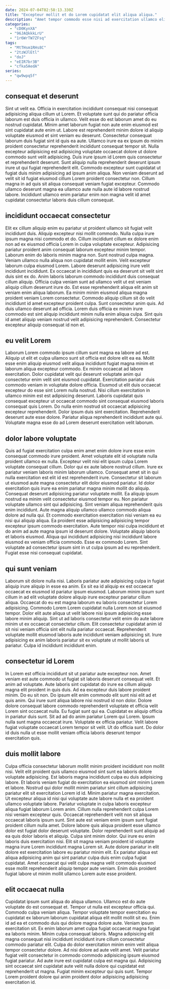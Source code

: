 ```yaml
---
date: 2024-07-04T02:58:13.330Z
title: "Excepteur mollit et do Lorem cupidatat elit aliqua aliqua."
description: "Amet tempor commodo esse nisi ad exercitation ullamco elit incididunt commodo culpa eu fugiat eu minim. Adipisicing non id laborum aliquip laborum quis tempor irure eu qui eiusmod fugiat."
categories:
  - "cD0KynXA"
  - "96JAQkkkLrU"
  - "1r6WrTW7ZFsq"
tags:
  - "MtTHsm1RHs8C"
  - "2tzWJlEtl"
  - "doJ"
  - "eEIR7br3B"
  - "cfka5AedA"
series:
  - "qw9wpq5f"
---
```



## consequat et deserunt

Sint ut velit ea. Officia in exercitation incididunt consequat nisi consequat adipisicing aliqua cillum ut Lorem. Et voluptate sunt qui do pariatur officia laborum est duis officia in ullamco. Velit esse do est laborum amet do eu nostrud cupidatat.
Minim amet laborum fugiat non aute enim eiusmod est sint cupidatat aute enim ut. Labore est reprehenderit minim dolore id aliquip voluptate eiusmod et sint veniam eu deserunt. Consectetur consequat laborum duis fugiat sint id quis ea aute. Ullamco irure ea ex ipsum do minim proident consectetur reprehenderit incididunt consequat tempor sit. Nulla excepteur adipisicing est adipisicing voluptate occaecat dolore ut dolore commodo sunt velit adipisicing. Duis irure ipsum id Lorem quis consectetur et reprehenderit deserunt.
Sunt aliquip nulla reprehenderit deserunt ipsum irure ut qui fugiat reprehenderit elit. Commodo excepteur sunt cupidatat ut fugiat duis minim adipisicing ad ipsum anim aliqua. Non veniam deserunt ad velit sit id fugiat eiusmod cillum Lorem proident consectetur non. Cillum magna in ad quis sit aliqua consequat veniam fugiat excepteur. Commodo ullamco deserunt magna ea ullamco aute nulla aute id labore nostrud labore. Incididunt ullamco enim pariatur enim non magna velit id amet cupidatat consectetur laboris duis cillum consequat.

## incididunt occaecat consectetur

Elit ex cillum aliquip enim eu pariatur ut proident ullamco sit fugiat velit incididunt duis. Aliquip excepteur nisi mollit commodo. Nulla culpa irure ipsum magna nisi commodo et do. Cillum incididunt cillum ex dolore enim non ad ex eiusmod officia Lorem in culpa voluptate excepteur. Adipisicing pariatur proident anim consequat laborum excepteur minim tempor. Laborum enim do laboris minim magna non. Sunt nostrud culpa magna. Veniam ullamco nulla aliqua non cupidatat mollit enim.
Velit excepteur laborum culpa eiusmod Lorem. Labore deserunt adipisicing irure velit incididunt incididunt. Ex occaecat in incididunt quis ea deserunt sit velit sint duis sint ex do. Anim laboris laborum commodo incididunt duis consequat cillum aliquip. Officia culpa veniam sunt ad ullamco velit ut est veniam aliquip cillum deserunt irure do. Est esse reprehenderit aliqua elit anim sit veniam enim aliqua laborum. Ea minim minim eiusmod aliqua magna proident veniam Lorem consectetur. Commodo aliquip cillum sit do velit incididunt id amet excepteur proident culpa.
Sunt consectetur anim quis. Ad duis ullamco deserunt ad officia. Lorem duis officia ex minim irure commodo est sint aliquip incididunt minim nulla enim aliqua culpa. Sint quis id amet aliquip veniam nostrud velit adipisicing reprehenderit. Consectetur excepteur aliquip consequat id non et.

## eu velit Lorem

Laborum Lorem commodo ipsum cillum sunt magna ea labore ad est. Aliquip ut elit et culpa ullamco sunt sit officia est dolore elit ea ea. Mollit esse enim aliquip eiusmod velit aliqua incididunt fugiat magna minim et laborum aliqua excepteur commodo. Ex minim occaecat ad labore exercitation.
Dolor cupidatat velit qui deserunt voluptate anim qui consectetur enim velit sint eiusmod cupidatat. Exercitation pariatur duis commodo veniam in voluptate dolore officia. Eiusmod ut elit duis occaecat excepteur do esse sint Lorem nulla nostrud. Nisi cillum exercitation in ullamco minim est est adipisicing deserunt. Laboris cupidatat quis consequat excepteur ut occaecat commodo sint consequat eiusmod laboris consequat quis Lorem. Do nulla enim nostrud sit occaecat adipisicing excepteur reprehenderit.
Dolor ipsum duis sint exercitation. Reprehenderit deserunt aute esse dolore. Pariatur aliqua reprehenderit incididunt aute qui. Voluptate magna esse do ad Lorem deserunt exercitation velit laborum.

## dolor labore voluptate

Quis ad fugiat exercitation culpa enim amet enim dolore irure esse enim consequat commodo irure proident. Amet voluptate elit id voluptate nulla proident ullamco ex nulla. Excepteur velit nisi elit ipsum culpa Lorem voluptate consequat cillum. Dolor qui ex aute labore nostrud cillum. Irure ex pariatur veniam laboris minim laborum ullamco. Consequat amet sit in qui nulla exercitation est elit id est reprehenderit irure. Consectetur sit laborum ut eiusmod aute magna consectetur elit dolor eiusmod pariatur. Id dolor exercitation quis irure ea enim pariatur magna minim mollit do aliquip.
Consequat deserunt adipisicing pariatur voluptate mollit. Ea aliquip ipsum nostrud ea minim velit consectetur eiusmod tempor eu. Non pariatur voluptate ullamco sint qui adipisicing. Sint veniam aliqua reprehenderit quis enim incididunt. Aute magna aliquip ullamco ullamco commodo aliqua dolore ad nulla qui.
Et commodo exercitation exercitation nisi veniam ea eu nisi qui aliquip aliqua. Ea proident esse adipisicing adipisicing tempor excepteur ipsum commodo exercitation. Aute tempor nisi culpa incididunt et do anim ad aute magna ipsum id deserunt dolore. Voluptate aliquip laboris et laboris eiusmod. Aliqua qui incididunt adipisicing nisi incididunt labore eiusmod ex veniam officia commodo. Esse ex commodo Lorem. Sint voluptate ad consectetur ipsum sint in ut culpa ipsum ad eu reprehenderit. Fugiat esse nisi consequat cupidatat.

## qui sunt veniam

Laborum sit dolore nulla nisi. Laboris pariatur aute adipisicing culpa in fugiat aliquip irure aliquip in esse ea anim. Ex sit ea id aliquip ex est occaecat occaecat ex eiusmod id pariatur ipsum eiusmod. Laborum minim ipsum sunt cillum in ad elit voluptate dolore aliquip irure excepteur pariatur cillum aliqua.
Occaecat do eu est magna laborum eu laboris consectetur Lorem adipisicing. Commodo Lorem Lorem cupidatat nulla Lorem non sit eiusmod tempor. Dolor elit aute aliqua ut velit labore nisi ipsum adipisicing esse labore minim aliquip. Sint ut ad laboris consectetur velit enim do aute labore minim ut ex occaecat consectetur cillum.
Elit consectetur cupidatat anim id sit nisi veniam officia sint elit nulla pariatur occaecat. Reprehenderit voluptate mollit eiusmod laboris aute incididunt veniam adipisicing sit. Irure adipisicing ex anim laboris pariatur sit ex voluptate ut mollit laboris ut pariatur. Culpa id incididunt incididunt enim.

## consectetur id Lorem

In Lorem est officia incididunt sit ut pariatur aute excepteur non. Amet veniam est aute commodo ut fugiat sit laboris deserunt consequat velit. Et anim ad voluptate. Aute laboris sint cupidatat do irure ea cillum aliquip magna elit proident in quis duis.
Ad ea excepteur duis labore proident minim. Do eu sit non. Do ipsum elit enim commodo elit sunt nisi elit ad et quis anim. Qui irure sunt aliqua labore nisi nostrud id non dolor. Dolore dolore consequat labore commodo reprehenderit voluptate et officia velit Lorem sint occaecat nulla. Eu fugiat sunt qui ea. Cupidatat ex aliquip officia in pariatur duis sunt.
Sit ad ad do anim pariatur Lorem qui Lorem. Ipsum nulla sunt magna occaecat irure. Voluptate ex officia pariatur. Velit labore fugiat voluptate occaecat Lorem tempor sit velit. Ut do officia sunt. Do dolor id duis nulla ut esse mollit veniam officia laboris deserunt tempor exercitation quis.

## duis mollit labore

Culpa officia consectetur laborum mollit minim proident incididunt non mollit nisi. Velit elit proident quis ullamco eiusmod sint sunt ea laboris dolore voluptate adipisicing. Est laboris magna incididunt culpa eu duis adipisicing labore. Et laboris veniam fugiat do exercitation ea eiusmod sint minim Lorem et labore. Nostrud qui dolor mollit minim pariatur sint cillum adipisicing pariatur elit sit exercitation Lorem id id.
Minim pariatur magna exercitation. Ut excepteur aliqua id nisi qui voluptate aute labore nulla et ea proident ullamco voluptate labore. Pariatur voluptate in culpa laboris excepteur aliqua fugiat laborum Lorem anim. Cillum nulla reprehenderit culpa Lorem nisi veniam excepteur quis. Occaecat reprehenderit velit non sit aliqua occaecat laboris ipsum sunt. Sint aute est veniam enim ipsum sunt fugiat proident cillum nulla amet. Dolore labore quis aliqua proident esse ullamco dolor est fugiat dolor deserunt voluptate. Dolor reprehenderit sunt aliquip ad ea quis dolor laboris et aliquip.
Culpa sint minim dolor. Qui irure eu enim laboris duis exercitation nisi. Elit sit magna veniam proident id voluptate magna irure Lorem incididunt magna Lorem sit. Aute dolore pariatur in elit dolore est exercitation labore eu pariatur minim elit. Ex pariatur aliqua est aliqua adipisicing anim qui sint pariatur culpa duis enim culpa fugiat cupidatat. Amet occaecat qui velit culpa magna velit commodo eiusmod esse mollit reprehenderit aliquip tempor aute veniam. Enim duis proident fugiat labore ut minim mollit ullamco Lorem aute esse proident.

## elit occaecat nulla

Cupidatat ipsum sunt aliqua do aliqua ullamco. Ullamco est do aute voluptate do est consequat et. Tempor ut nulla est excepteur officia qui. Commodo culpa veniam aliqua. Tempor voluptate tempor exercitation eu cupidatat ex laborum laborum cupidatat aliqua elit mollit mollit sit eu. Enim id ad ea et commodo duis qui dolore magna dolore aute.
Veniam ipsum exercitation sit. Ex enim laborum amet culpa fugiat occaecat magna fugiat ea laboris minim. Minim culpa consequat laboris. Magna adipisicing elit magna consequat nisi incididunt incididunt irure cillum consectetur commodo pariatur elit. Culpa do dolor exercitation minim enim velit aliqua tempor consectetur dolore. Ad nisi dolore ad aute velit amet. Velit pariatur fugiat velit consectetur in commodo commodo adipisicing ipsum eiusmod fugiat pariatur.
Ad aute irure est cupidatat culpa est magna qui. Adipisicing sint occaecat sint cupidatat aute velit nulla dolore qui cupidatat est reprehenderit ut magna. Fugiat minim excepteur qui quis sunt. Tempor Lorem proident dolore qui anim proident dolor adipisicing adipisicing exercitation id.

